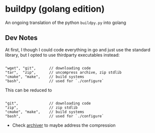# buildpy (golang edition)

An ongoing translation of the python `buildpy.py` into golang


## Dev Notes

At first, I though I could code everything in go and just use the standard library, but I opted to use thirdparty executables instead:

```golang

"wget", "git", 		// downloading code
"tar",  "zip", 		// uncompress archive, zip stdlib
"cmake", "make", 	// build systems
"bash", 			// used for `./configure`

```

This can be reduced to

```golang

"git", 				// downloading code
"zip", 				// zip stdlib
"cmake", "make", 	// build systems
"bash", 			// used for `./configure`

```

- Check [archiver](https://github.com/mholt/archiver/) to maybe address the compression

